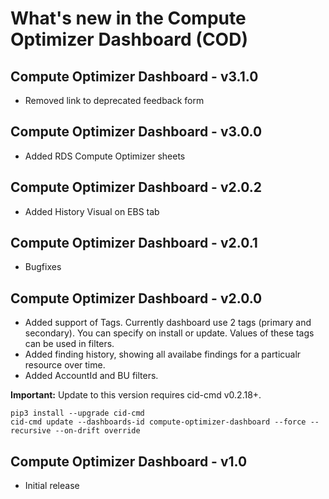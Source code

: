 # What's new in the Compute Optimizer Dashboard (COD)

## Compute Optimizer Dashboard - v3.1.0
* Removed link to deprecated feedback form

## Compute Optimizer Dashboard - v3.0.0
* Added RDS Compute Optimizer sheets

## Compute Optimizer Dashboard - v2.0.2
* Added History Visual on EBS tab

## Compute Optimizer Dashboard - v2.0.1
* Bugfixes

## Compute Optimizer Dashboard - v2.0.0
* Added support of Tags. Currently dashboard use 2 tags (primary and secondary). You can specify on install or update. Values of these tags can be used in filters.
* Added finding history, showing all availabe findings for a particualr resource over time.
* Added AccountId and BU filters.

**Important:** Update to this version requires cid-cmd v0.2.18+.

```
pip3 install --upgrade cid-cmd
cid-cmd update --dashboards-id compute-optimizer-dashboard --force --recursive --on-drift override
```

## Compute Optimizer Dashboard - v1.0
* Initial release